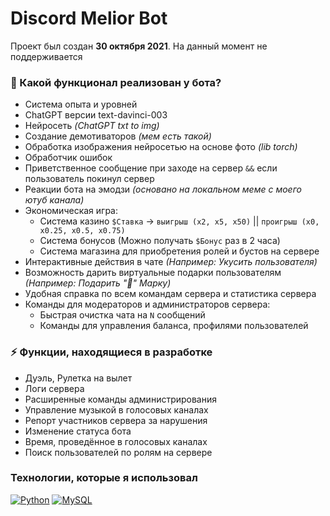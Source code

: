 # Discord Melior Bot

Проект был создан **30 октября 2021**. На данный момент не поддерживается

### 📌 Какой функционал реализован у бота?

-  Система опыта и уровней
-  ChatGPT версии text-davinci-003
-  Нейросеть _(ChatGPT txt to img)_
-  Создание демотиваторов _(мем есть такой)_
-  Обработка изображения нейросетью на основе фото _(lib torch)_
-  Обработчик ошибок
-  Приветственное сообщение при заходе на сервер `&&` если пользователь покинул сервер
-  Реакции бота на эмодзи _(основано на локальном меме с моего ютуб канала)_
-  Экономическая игра:
   -  Система казино `$Ставка` → `выигрыш (x2, x5, x50)` || `проигрыш (x0, x0.25, x0.5, x0.75)`
   -  Система бонусов (Можно получать `$Бонус` раз в 2 часа)
   -  Система магазина для приобретения ролей и бустов на сервере
-  Интерактивные действия в чате _(Например: Укусить пользователя)_
-  Возможность дарить виртуальные подарки пользователям _(Например: Подарить "🎁" Марку)_
-  Удобная справка по всем командам сервера и статистика сервера
-  Команды для модераторов и администраторов сервера:
   -  Быстрая очистка чата на `N` сообщений
   -  Команды для управления баланса, профилями пользователей

### ⚡️ Функции, находящиеся в разработке

-  Дуэль, Рулетка на вылет
-  Логи сервера
-  Расширенные команды администрирования
-  Управление музыкой в голосовых каналах
-  Репорт участников сервера за нарушения
-  Изменение статуса бота
-  Время, проведённое в голосовых каналах
-  Поиск пользователей по ролям на сервере

### Технологии, которые я использовал

[![Python](https://img.shields.io/badge/Python-3776AB?style=for-the-badge&logo=python&logoColor=white)](https://github.com/MarkMelior)
[![MySQL](https://img.shields.io/badge/MySQL-00000F?style=for-the-badge&logo=mysql&logoColor=white)](https://github.com/MarkMelior)
